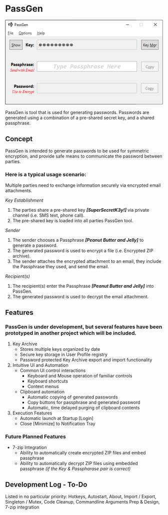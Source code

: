 # PassGen
<img src="./images/ui.png">
<p>
PassGen is tool that is used for generating passwords. Passwords are generated using a combination of a pre-shared secret key, and a shared passphrase.

## Concept
PassGen is intended to generate passwords to be used for symmetric encryption, and provide safe means to communicate the password between parties.
### Here is a typical usage scenario:
<p>
Multiple parties need to exchange information securely via encrypted email attachments.
<p>
<i>Key Establishment</i>
<ol>
    <li/> The parties share a pre-shared key <b><i>[SuperSecretK3y!]</i></b> via private channel (i.e. SMS text, phone call).
    <li/> The pre-shared key is loaded into all parties PassGen tool.
</ol>
<i>Sender</i>
<ol>
    <li/> The sender chooses a Passphrase <b><i>[Peanut Butter and Jelly]</i></b> to generate a password.
    <li/> The generated password is used to encrypt a file (i.e. Encrypted ZIP archive).
    <li/> The sender attaches the encrypted attachment to an email, they include the Passphrase they used, and send the email.
</ol>
<i>Recipient(s)</i>
<ol>
    <li/> The recipient(s) enter the Passphrase <b><i>[Peanut Butter and Jelly]</i></b> into PassGen.
    <li/> The generated password is used to decrypt the email attachment.
</ol>

## Features

### PassGen is under development, but several features have been prototyped in another project which will be included.
<ol>
    <li/> Key Archive
    <ul>
        <li/> Stores multiple keys organized by date
        <li/> Secure key storage in User Profile registry
        <li/> Password protected Key Archive export and import functionality
    </ul>
    <li/> Intuitive UI and Automation
    <ul>
        <li/> Common UI control interactions
        <ul>
            <li/> Keyboard and Mouse operation of familiar controls
            <li/> Keyboard shortcuts
            <li/> Context menus
        </ul>
        <li/> Clipboard automation
        <ul>
            <li/> Automatic copying of generated passwords
            <li/> Copy buttons for passphrase and generated password
            <li/> Automatic, time delayed purging of clipboard contents
        </ul>
    </ul>
    <li/> Execution Features
    <ul>
        <li/> Automatic launch at Startup [Login]
        <li/> Close [Minimize] to Notification Tray
    </ul>
</ol>

### Future Planned Features
<ul>
    <li/> 7-zip Integration
    <ul>
        <li/> Ability to automatically create encrypted ZIP files and embed passphrase
        <li/> Ability to automatically decrypt ZIP files using embedded passphrase <i>(if the Key & Passpharase pair is correct)</i>
    </ul>
</ul>

## Development Log - To-Do
Listed in no particular priority: Hotkeys, Autostart, About, Import / Export, Singleton / Mutex, Code Cleanup, Commandline Arguments Prep & Design, 7-zip integration
